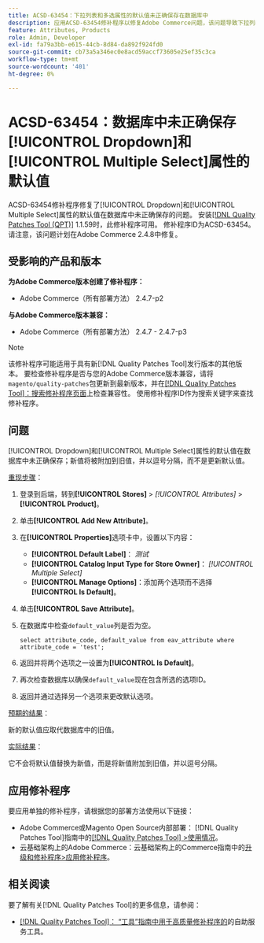 ```yaml
---
title: ACSD-63454：下拉列表和多选属性的默认值未正确保存在数据库中
description: 应用ACSD-63454修补程序以修复Adobe Commerce问题，该问题导致下拉列表和多选属性的默认值未正确保存在数据库中。
feature: Attributes, Products
role: Admin, Developer
exl-id: fa79a3bb-e615-44cb-8d84-da892f924fd0
source-git-commit: cb73a5a346ec0e8acd59accf73605e25ef35c3ca
workflow-type: tm+mt
source-wordcount: '401'
ht-degree: 0%

---
```


# ACSD-63454：数据库中未正确保存[!UICONTROL Dropdown]和[!UICONTROL Multiple Select]属性的默认值

ACSD-63454修补程序修复了[!UICONTROL Dropdown]和[!UICONTROL Multiple Select]属性的默认值在数据库中未正确保存的问题。 安装[[!DNL Quality Patches Tool (QPT)]](/help/tools/quality-patches-tool/quality-patches-tool-to-self-serve-quality-patches.md) 1.1.59时，此修补程序可用。 修补程序ID为ACSD-63454。 请注意，该问题计划在Adobe Commerce 2.4.8中修复。

## 受影响的产品和版本

**为Adobe Commerce版本创建了修补程序：**

* Adobe Commerce（所有部署方法） 2.4.7-p2

**与Adobe Commerce版本兼容：**

* Adobe Commerce（所有部署方法） 2.4.7 - 2.4.7-p3

>[!NOTE]
>
>该修补程序可能适用于具有新[!DNL Quality Patches Tool]发行版本的其他版本。 要检查修补程序是否与您的Adobe Commerce版本兼容，请将`magento/quality-patches`包更新到最新版本，并在[[!DNL Quality Patches Tool]：搜索修补程序页面](https://experienceleague.adobe.com/tools/commerce-quality-patches/index.html)上检查兼容性。 使用修补程序ID作为搜索关键字来查找修补程序。

## 问题

[!UICONTROL Dropdown]和[!UICONTROL Multiple Select]属性的默认值在数据库中未正确保存；新值将被附加到旧值，并以逗号分隔，而不是更新默认值。

<u>重现步骤</u>：

1. 登录到后端，转到&#x200B;**[!UICONTROL Stores]** > *[!UICONTROL Attributes]* > **[!UICONTROL Product]**。
1. 单击&#x200B;**[!UICONTROL Add New Attribute]**。
1. 在&#x200B;**[!UICONTROL Properties]**&#x200B;选项卡中，设置以下内容：
   * **[!UICONTROL Default Label]**： *测试*
   * **[!UICONTROL Catalog Input Type for Store Owner]**： *[!UICONTROL Multiple Select]*
   * **[!UICONTROL Manage Options]**：添加两个选项而不选择&#x200B;**[!UICONTROL Is Default]**。
1. 单击&#x200B;**[!UICONTROL Save Attribute]**。
1. 在数据库中检查`default_value`列是否为空。

   `select attribute_code, default_value from eav_attribute where attribute_code = 'test';`

1. 返回并将两个选项之一设置为&#x200B;**[!UICONTROL Is Default]**。
1. 再次检查数据库以确保`default_value`现在包含所选的选项ID。
1. 返回并通过选择另一个选项来更改默认选项。

<u>预期的结果</u>：

新的默认值应取代数据库中的旧值。

<u>实际结果</u>：

它不会将默认值替换为新值，而是将新值附加到旧值，并以逗号分隔。

## 应用修补程序

要应用单独的修补程序，请根据您的部署方法使用以下链接：

* Adobe Commerce或Magento Open Source内部部署： [!DNL Quality Patches Tool]指南中的[[!DNL Quality Patches Tool] >使用情况](/help/tools/quality-patches-tool/usage.md)。
* 云基础架构上的Adobe Commerce：云基础架构上的Commerce指南中的[升级和修补程序>应用修补程序](https://experienceleague.adobe.com/docs/commerce-cloud-service/user-guide/develop/upgrade/apply-patches.html)。

## 相关阅读

要了解有关[!DNL Quality Patches Tool]的更多信息，请参阅：

* [[!DNL Quality Patches Tool]： “工具”指南中用于高质量修补程序的](/help/tools/quality-patches-tool/quality-patches-tool-to-self-serve-quality-patches.md)的自助服务工具。
